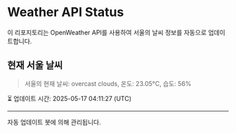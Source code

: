 
# Weather API Status

이 리포지토리는 OpenWeather API를 사용하여 서울의 날씨 정보를 자동으로 업데이트합니다.

## 현재 서울 날씨
> 서울의 현재 날씨: overcast clouds, 온도: 23.05°C, 습도: 56%

⏳ 업데이트 시간: 2025-05-17 04:11:27 (UTC)

---
자동 업데이트 봇에 의해 관리됩니다.
